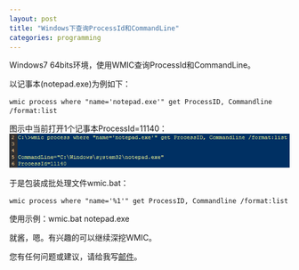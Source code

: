 ```yaml
---
layout: post
title: "Windows下查询ProcessId和CommandLine"
categories: programming
---
```


 Windows7 64bits环境，使用WMIC查询ProcessId和CommandLine。

以记事本(notepad.exe)为例如下：

	wmic process where "name='notepad.exe'" get ProcessID, Commandline /format:list

图示中当前打开1个记事本ProcessId=11140：
![示例](/images/wmic_notepad.png)


于是包装成批处理文件wmic.bat：

	wmic process where "name='%1'" get ProcessID, Commandline /format:list

使用示例：wmic.bat notepad.exe

就酱，嗯。有兴趣的可以继续深挖WMIC。

您有任何问题或建议，请给我写[邮件](mailto:yinwer81@gmail.com)。
